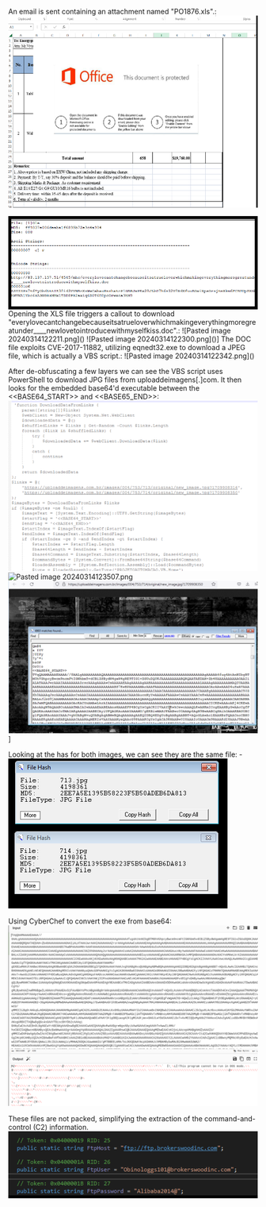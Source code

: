 An email is sent containing an attachment named "PO1876.xls".:
    ![Pasted image 20240314122108.png](<Screenshots/Pasted image 20240314122108.png>)

<div style="border: 6px solid black">
<img alt="alt" src="Screenshots/Pasted image 20240314122211.png">
</div>
Opening the XLS file triggers a callout to download "everylovecantchangebecauseitsatrueloverwhichmakingeverythingmoregreatunder____newlovetointroducewithmyselfkiss.doc".:
    ![Pasted image 20240314122211.png](<Screenshots/Pasted image 20240314122211.png>)
    ![Pasted image 20240314122300.png](<Screenshots/Pasted image 20240314122300.png>)]
The DOC file exploits CVE-2017-11882, utilizing eqnedt32.exe to download a JPEG file, which is actually a VBS script.:
    ![Pasted image 20240314122342.png](<Screenshots/Pasted image 20240314122342.png>)

After de-obfuscating a few layers we can see the VBS script uses PowerShell to download JPG files from uploaddeimagens[.]com. It then looks for the embedded base64'd executable between the <<BASE64_START>> and <<BASE65_END>>:
![Pasted image 20240314122555.png](<Screenshots/Pasted image 20240314122555.png>)
![Pasted image 20240314123507.png](<Pasted image 20240314123507.png>)
    ![Pasted image 20240314122745.png](<Screenshots/Pasted image 20240314122745.png>)]
    
Looking at the has for both images, we can see they are the same file:
-![Pasted image 20240314123058.png](<Screenshots/Pasted image 20240314123058.png>)

 Using CyberChef to convert the exe from base64:
![Pasted image 20240314123620.png](<Screenshots/Pasted image 20240314123620.png>)

These files are not packed, simplifying the extraction of the command-and-control (C2) information.
![Screenshots/Pasted image 20240314123836.png](<Screenshots/Pasted image 20240314123836.png>)